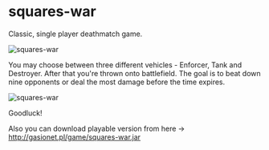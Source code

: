 # squares-war
Classic, single player deathmatch game.

![squares-war](http://i.imgur.com/oboWRYc.png)

You may choose between three different vehicles - Enforcer, Tank and Destroyer. After that you're thrown onto battlefield.
The goal is to beat down nine opponents or deal the most damage before the time expires.

![squares-war](http://i.imgur.com/6t3FzBZ.png)

Goodluck!

Also you can download playable version from here -> http://gasionet.pl/game/squares-war.jar
